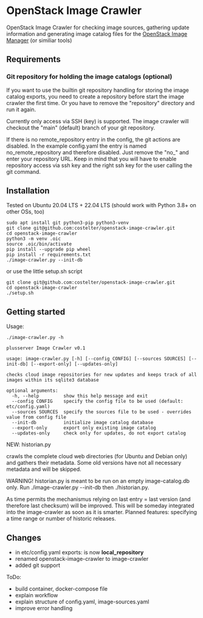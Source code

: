 # OpenStack Image Crawler

OpenStack Image Crawler for checking image sources, gathering update information and generating image catalog files for the [OpenStack Image Manager](https://github.com/osism/openstack-image-manager) (or similiar tools)

## Requirements
### Git repository for holding the image catalogs (optional)

If you want to use the builtin git repository handling for storing the image catalog exports, you need to create a repository before start the image crawler the first time. Or you have to remove the "repository" directory and run it again.

Currently only access via SSH (key) is supported. The image crawler will checkout the "main" (default) branch of your git repository.

If there is no remote_repository entry in the config, the git actions are disabled. In the example config.yaml the entry is named no_remote_repository and therefore disabled. Just remove the "no_" and enter your repository URL. Keep in mind that you will have to enable repository access via ssh key and the right ssh key for the user calling the git command.

## Installation

Tested on Ubuntu 20.04 LTS + 22.04 LTS (should work with Python 3.8+ on other OSs, too)

```
sudo apt install git python3-pip python3-venv
git clone git@github.com:costelter/openstack-image-crawler.git
cd openstack-image-crawler
python3 -m venv .oic
source .oic/bin/activate
pip install --upgrade pip wheel
pip install -r requirements.txt
./image-crawler.py --init-db
```

or use the little setup.sh script

```
git clone git@github.com:costelter/openstack-image-crawler.git
cd openstack-image-crawler
./setup.sh
```

## Getting started

Usage:

```
./image-crawler.py -h

plusserver Image Crawler v0.1

usage: image-crawler.py [-h] [--config CONFIG] [--sources SOURCES] [--init-db] [--export-only] [--updates-only]

checks cloud image repositories for new updates and keeps track of all images within its sqlite3 database

optional arguments:
  -h, --help         show this help message and exit
  --config CONFIG    specify the config file to be used (default: etc/config.yaml)
  --sources SOURCES  specify the sources file to be used - overrides value from config file
  --init-db          initialize image catalog database
  --export-only      export only existing image catalog
  --updates-only     check only for updates, do not export catalog
```

NEW: historian.py

crawls the complete cloud web directories (for Ubuntu and Debian only) and gathers their metadata. Some old versions have not all necessary metadata and will be skipped.

WARNING! historian.py is meant to be run on an empty image-catalog.db only. Run ./image-crawler.py --init-db then ./historian.py.

As time permits the mechanismus relying on last entry = last version (and therefore last checksum) will be improved. This will be someday integrated into the image-crawler as soon as it is smarter. Planned features: specifying a time range or number of historic releases.

## Changes

- in etc/config.yaml exports: is now **local_repository**
- renamed openstack-image-crawler to image-crawler
- added git support

ToDo:

- build container, docker-compose file
- explain workflow
- explain structure of config.yaml, image-sources.yaml
- improve error handling
